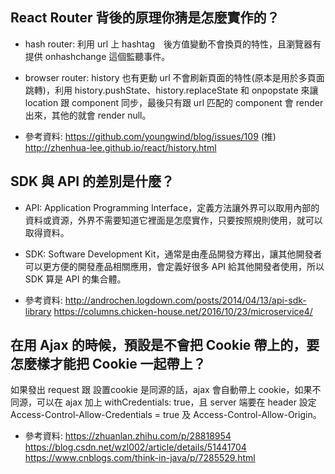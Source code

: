 ## React Router 背後的原理你猜是怎麼實作的？
- hash router: 利用 url 上 hashtag　後方值變動不會換頁的特性，且瀏覽器有提供 onhashchange 這個監聽事件。
- browser router: history 也有更動 url 不會刷新頁面的特性(原本是用於多頁面跳轉)，利用 history.pushState、history.replaceState 和 onpopstate 來讓 location 跟 component 同步，最後只有跟 url 匹配的 component 會 render 出來，其他的就會 render null。

- 參考資料: https://github.com/youngwind/blog/issues/109 (推)
http://zhenhua-lee.github.io/react/history.html

## SDK 與 API 的差別是什麼？
- API: Application Programming Interface，定義方法讓外界可以取用內部的資料或資源，外界不需要知道它裡面是怎麼實作，只要按照規則使用，就可以取得資料。
- SDK: Software Development Kit，通常是由產品開發方釋出，讓其他開發者可以更方便的開發產品相關應用，會定義好很多 API 給其他開發者使用，所以 SDK 算是 API 的集合體。

- 參考資料: http://androchen.logdown.com/posts/2014/04/13/api-sdk-library
https://columns.chicken-house.net/2016/10/23/microservice4/

## 在用 Ajax 的時候，預設是不會把 Cookie 帶上的，要怎麼樣才能把 Cookie 一起帶上？
如果發出 request 跟 設置cookie 是同源的話，ajax 會自動帶上 cookie，如果不同源，可以在 ajax 加上 
withCredentials: true，且 server 端要在 header 設定 Access-Control-Allow-Credentials = true 及 Access-Control-Allow-Origin。

- 參考資料: https://zhuanlan.zhihu.com/p/28818954
https://blog.csdn.net/wzl002/article/details/51441704
https://www.cnblogs.com/think-in-java/p/7285529.html